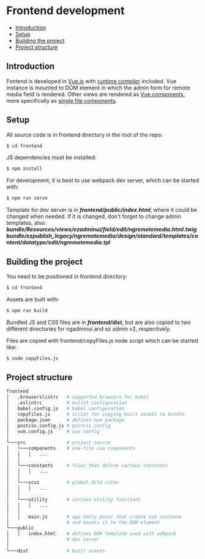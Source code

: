 # Frontend development

- [Introduction](#introduction)
- [Setup](#setup)
- [Building the project](#building-the-project)
- [Project structure](#project-structure)

## Introduction

Fontend is developed in [Vue.js](https://vuejs.org/v2/guide/) with [runtime compiler](https://vuejs.org/v2/guide/installation.html#Runtime-Compiler-vs-Runtime-only) included. Vue instance is mounted to DOM element in which the admin form for remote media field is rendered. Other views are rendered as [Vue components](https://vuejs.org/v2/guide/components.html), more specifically as [single file components](https://vuejs.org/v2/guide/single-file-components.html).

## Setup

All source code is in frontend directory in the root of the repo:

```bash
$ cd frontend
```

JS dependencies must be installed:

```bash
$ npm install
```

For development, it is best to use webpack dev server, which can be started with:

```bash
$ npm run serve
```

Template for dev server is in **_frontend/public/index.html_**, where it could be changed when needed. If it is changed, don't forget to change admin templates, also:
**_bundle/Resources/views/ezadminui/field/edit/ngremotemedia.html.twig_**
**_bundle/ezpublish_legacy/ngremotemedia/design/standard/templates/content/datatype/edit/ngremotemedia.tpl_**

## Building the project

You need to be positioned in frontend directory:

```bash
$ cd frontend
```

Assets are built with:

```bash
$ npm run build
```

Bundled JS and CSS files are in **_frontend/dist_**, but are also copied to two different directories for ngadminui and ez admin v2, respectively.

Files are copied with frontend/copyFiles.js node script which can be started like:

```bash
$ node copyFiles.js
```

## Project structure

```bash
frontend
│   .browserslistrc   # supported browsers for babel
│   .eslintrc         # eslint configuration
│   babel.config.js   # babel configuration
│   copyFiles.js      # script for copying built assets to bundle
│   package.json      # defines npm package
│   postcss.config.js # postcss config
│   vue.config.js     # vue config
│
└───src               # project source
│   └───components    # one-file vue components
│   │   │   ...
│   │
│   └───constants     # files that define various constants
│   │   │   ...
│   │
│   └───scss          # global SCSS rules
│   │   │   ...
│   │
│   └───utility       # various utility functions
│   │   │   ...
│   │
│   │   main.js       # app entry point that create vue instance
│                     # and mounts it to the DOM element
└───public
│   │   index.html    # defines DOM template used with webpack
│                     # dev server
│
└───dist              # built assets

```
